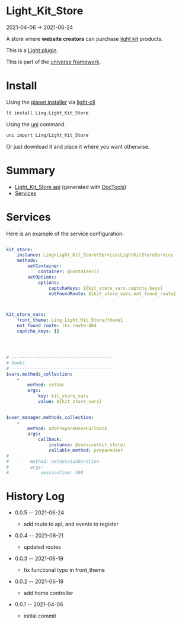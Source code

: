 Light_Kit_Store
===========
2021-04-06 -> 2021-06-24



A store where **website creators** can purchase [light kit](https://github.com/lingtalfi/Light_Kit) products.




This is a [Light plugin](https://github.com/lingtalfi/Light/blob/master/doc/pages/plugin.md).

This is part of the [universe framework](https://github.com/karayabin/universe-snapshot).


Install
==========

Using the [planet installer](https://github.com/lingtalfi/Light_PlanetInstaller) via [light-cli](https://github.com/lingtalfi/Light_Cli)
```bash
lt install Ling.Light_Kit_Store
```

Using the [uni](https://github.com/lingtalfi/universe-naive-importer) command.
```bash
uni import Ling/Light_Kit_Store
```

Or just download it and place it where you want otherwise.






Summary
===========
- [Light_Kit_Store api](https://github.com/lingtalfi/Light_Kit_Store/blob/master/doc/api/Ling/Light_Kit_Store.md) (generated with [DocTools](https://github.com/lingtalfi/DocTools))
- [Services](#services)






Services
=========


Here is an example of the service configuration:

```yaml

kit_store:
    instance: Ling\Light_Kit_Store\Service\LightKitStoreService
    methods:
        setContainer:
            container: @container()
        setOptions:
            options:
                captchaKeys: ${kit_store_vars.captcha_keys}
                notFoundRoute: ${kit_store_vars.not_found_route}



kit_store_vars:
    front_theme: Ling.Light_Kit_Store/theme1
    not_found_route: lks_route-404
    captcha_keys: []




# --------------------------------------
# hooks
# --------------------------------------
$vars.methods_collection:
    -
        method: setVar
        args:
            key: kit_store_vars
            value: ${kit_store_vars}


$user_manager.methods_collection:
    -
        method: addPrepareUserCallback
        args:
            callback:
                instance: @service(kit_store)
                callable_method: prepareUser
#    -
#        method: setSessionDuration
#        args:
#            sessionTime: 500
```



History Log
=============


- 0.0.5 -- 2021-06-24

    - add route to api, and events to register
  
- 0.0.4 -- 2021-06-21

    - updated routes
  
- 0.0.3 -- 2021-06-19

    - fix functional typo in front_theme
  
- 0.0.2 -- 2021-06-18

    - add home controller
  
- 0.0.1 -- 2021-04-06

    - initial commit